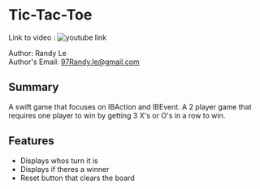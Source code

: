 # Tic-Tac-Toe

Link to video : ![youtube link](https://www.youtube.com/watch?v=SWhJajpVZ84)

Author: Randy Le <br>
Author's Email: 97Randy.le@gmail.com <br>

## Summary
A swift game that focuses on IBAction and IBEvent. A 2 player game that requires one player to win by getting 3 X's or O's in a row to win.

## Features
* Displays whos turn it is
* Displays if theres a winner
* Reset button that clears the board

